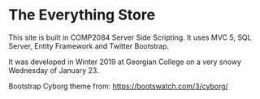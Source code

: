 <h1>The Everything Store</h1>

<p>This site is built in COMP2084 Server Side Scripting. 
It uses MVC 5, SQL Server, Entity Framework and Twitter Bootstrap.</p>
<p>It was developed in Winter 2019 at Georgian College on a very snowy Wednesday of January 23.</p>
<p>Bootstrap Cyborg theme from: <a href = "https://bootswatch.com/3/cyborg/"> https://bootswatch.com/3/cyborg/ </a></p>